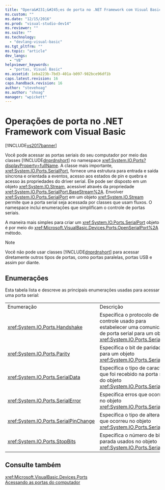 ```yaml
---
title: "Opera&#231;&#245;es de porta no .NET Framework com Visual Basic | Microsoft Docs"
ms.custom: ""
ms.date: "12/15/2016"
ms.prod: "visual-studio-dev14"
ms.reviewer: ""
ms.suite: ""
ms.technology: 
  - "devlang-visual-basic"
ms.tgt_pltfrm: ""
ms.topic: "article"
dev_langs: 
  - "VB"
helpviewer_keywords: 
  - "portas, Visual Basic"
ms.assetid: 1eba223b-7bd3-401a-b097-982bce96df1b
caps.latest.revision: 16
caps.handback.revision: 16
author: "stevehoag"
ms.author: "shoag"
manager: "wpickett"
---
```

# Opera&#231;&#245;es de porta no .NET Framework com Visual Basic
[!INCLUDE[vs2017banner](../../../../csharp/includes/vs2017banner.md)]

Você pode acessar as portas seriais do seu computador por meio das classes [!INCLUDE[dnprdnshort](../../../../csharp/getting-started/includes/dnprdnshort_md.md)] no namespace <xref:System.IO.Ports?displayProperty=fullName>.  A classe mais importante, <xref:System.IO.Ports.SerialPort>, fornece uma estrutura para entrada e saída síncrona e orientada a eventos, acesso aos  estados de pin e quebra e acesso às propriedades do driver serial.  Ele pode ser disposto em um objeto <xref:System.IO.Stream>, acessível através da propriedade <xref:System.IO.Ports.SerialPort.BaseStream%2A>.  Envolver <xref:System.IO.Ports.SerialPort> em um objeto <xref:System.IO.Stream> permite que a porta serial seja acessada por classes que usam fluxos.  O namespace inclui enumerações que simplificam o controle de portas seriais.  
  
 A maneira mais simples para criar um <xref:System.IO.Ports.SerialPort> objeto é por meio do <xref:Microsoft.VisualBasic.Devices.Ports.OpenSerialPort%2A> método.  
  
> [!NOTE]
>  Você não pode usar classes [!INCLUDE[dnprdnshort](../../../../csharp/getting-started/includes/dnprdnshort_md.md)] para acessar diretamente outros tipos de portas, como portas paralelas, portas USB e assim por diante.  
  
## Enumerações  
 Esta tabela lista e descreve as principais enumerações usadas para acessar uma porta serial:  
  
|||  
|-|-|  
|Enumeração|Descrição|  
|<xref:System.IO.Ports.Handshake>|Especifica o protocolo de controle usado para estabelecer uma comunicação de porta serial para um objeto <xref:System.IO.Ports.SerialPort>.|  
|<xref:System.IO.Ports.Parity>|Especifica o bit de paridade para um objeto <xref:System.IO.Ports.SerialPort>.|  
|<xref:System.IO.Ports.SerialData>|Especifica o tipo de caractere que foi recebido na porta serial do objeto <xref:System.IO.Ports.SerialPort>.|  
|<xref:System.IO.Ports.SerialError>|Especifica erros que ocorrem no objeto <xref:System.IO.Ports.SerialPort>|  
|<xref:System.IO.Ports.SerialPinChange>|Especifica o tipo de alteração que ocorreu no objeto <xref:System.IO.Ports.SerialPort>.|  
|<xref:System.IO.Ports.StopBits>|Especifica o número de bits de parada usados no objeto <xref:System.IO.Ports.SerialPort>.|  
  
## Consulte também  
 <xref:Microsoft.VisualBasic.Devices.Ports>   
 [Acessando as portas do computador](../../../../visual-basic/developing-apps/programming/computer-resources/accessing-the-computer-s-ports.md)
